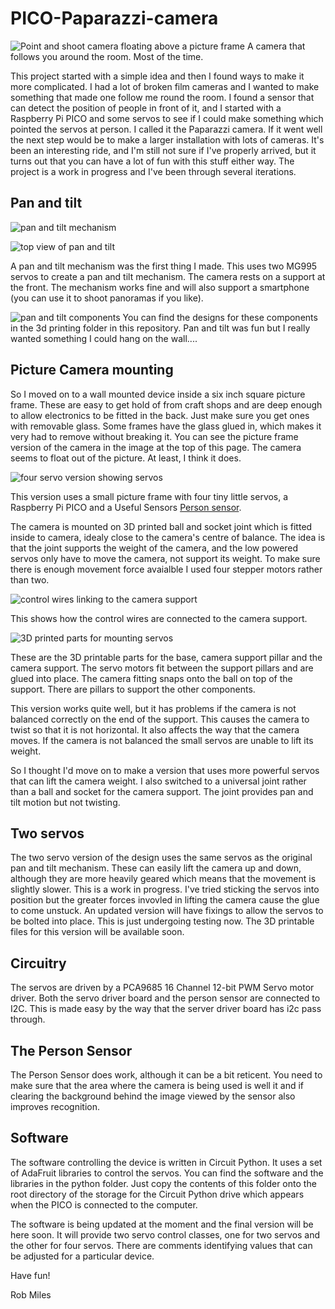 # PICO-Paparazzi-camera
![Point and shoot camera floating above a picture frame](images/device.jpg)
A camera that follows you around the room. Most of the time. 

This project started with a simple idea and then I found ways to make it more complicated. I had a lot of broken film cameras and 
I wanted to make something that made one follow me round the room. I found a sensor that can detect the position of people 
in front of it, and I started with a Raspberry Pi PICO and some servos to see if I could make something which pointed the 
servos at person. I called it the Paparazzi camera. If it went well the next step would be to make a larger 
installation with lots of cameras. It's been an interesting ride, and I'm still not sure if I've properly arrived, but it turns out 
that you can have a lot of fun with this stuff either way. The project is a work in progress and I've been through several iterations.
## Pan and tilt
![pan and tilt mechanism](/images/pan%20and%20tilt%20version.jpg)

![top view of pan and tilt](/images/pan%20and%20tilt%20detail.jpg)

A pan and tilt mechanism was the first thing I made. This uses two MG995 servos to create a pan and tilt mechanism. The camera rests on a support at the front. The mechanism 
works fine and will also support a smartphone (you can use it to shoot panoramas if you like).

![pan and tilt components](/images/pantilt.png)
You can find the designs for these components in the 3d printing folder in this repository. Pan and tilt was fun but I really wanted something I could hang on the wall....
## Picture Camera mounting
So I moved on to a wall mounted device inside a six inch square picture frame. These are easy to get hold of from craft 
shops and are deep enough to allow electronics to be fitted in the back. Just make sure you get ones with removable glass. 
Some frames have the glass glued in, which makes it very had to remove without breaking it. You can see the picture frame version of the camera in the image at the top of this page. The camera seems to float out of the picture. 
At least, I think it does. 

![four servo version showing servos](/images/four%20servo%20version.jpg)

This version uses a small picture frame with four tiny little servos, a Raspberry Pi PICO and a Useful Sensors [Person sensor](https://github.com/usefulsensors/person_sensor_docs/blob/main/README.md). 

The camera is mounted on 3D printed ball and socket joint which is fitted inside to camera, idealy close to the camera's centre of balance. The idea is that the joint supports the weight of the camera, and the low powered servos only have to move the camera, not support its weight. To make sure there is enough movement force avaialble I used four stepper motors rather than two.

![control wires linking to the camera support](/images/control%20wires.jpg)

This shows how the control wires are connected to the camera support. 

![3D printed parts for mounting servos](/images/frame%20hardware.png)

These are the 3D printable parts for the base, camera support pillar and the camera support. The servo motors fit between the support pillars and are glued into place. The camera fitting snaps onto the ball on top of the support. There are pillars to support the other components.

This version works quite well, but it has problems if the camera is not balanced correctly on the end of the support. This causes the camera to twist so that it is not horizontal. It also affects the way that the camera moves. If the camera is not balanced the small servos are unable to lift its weight.

So I thought I'd move on to make a version that uses more powerful servos that can lift the camera weight. I also switched to a universal joint rather than a ball and socket for the camera support. The joint provides pan and tilt motion but not twisting.

## Two servos

The two servo version of the design uses the same servos as the original pan and tilt mechanism. These can easily lift the camera up and down, although they are more heavily geared which means that the movement is slightly slower. This is a work in progress. I've tried sticking the servos into position but the greater forces invovled in lifting the camera cause the glue to come unstuck. An updated version will have fixings to allow the servos to be bolted into place. This is just undergoing testing now. The 3D printable files for this version will be available soon. 

## Circuitry

The servos are driven by a PCA9685 16 Channel 12-bit PWM Servo motor driver. Both the servo driver board and the person sensor are connected to I2C. This is made easy by the way that the server driver board has i2c pass through. 

## The Person Sensor
The Person Sensor does work, although it can be a bit reticent. You need to make sure that the area where the camera is being used is well it and if clearing the background behind the image viewed by the sensor also improves recognition.

## Software

The software controlling the device is written in Circuit Python. It uses a set of AdaFruit libraries to control the servos. You can find the software and the libraries in the python folder. Just copy the contents of this folder onto the root directory of the storage for the Circuit Python drive which appears when the PICO is connected to the computer. 

The software is being updated at the moment and the final version will be here soon. It will provide two servo control classes, one for two servos and the other for four servos. There are comments identifying values that can be adjusted for a particular device. 

Have fun!

Rob Miles